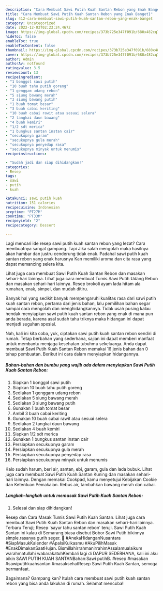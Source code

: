 ```yaml
---
description: "Cara Membuat Sawi Putih Kuah Santan Rebon yang Enak Banget}"
title: "Cara Membuat Sawi Putih Kuah Santan Rebon yang Enak Banget}"
slug: 412-cara-membuat-sawi-putih-kuah-santan-rebon-yang-enak-banget
category: Uncategorized
date: 2022-12-03T02:23:24.467Z
image: https://img-global.cpcdn.com/recipes/373b725e347f091b/680x482cq70/sawi-putih-kuah-santan-rebon-foto-resep-utama.jpg
hideToc: false
enableToc: true
enableTocContent: false
thumbnail: https://img-global.cpcdn.com/recipes/373b725e347f091b/680x482cq70/sawi-putih-kuah-santan-rebon-foto-resep-utama.jpg
cover: https://img-global.cpcdn.com/recipes/373b725e347f091b/680x482cq70/sawi-putih-kuah-santan-rebon-foto-resep-utama.jpg
author: Admin
authorAv: notfound
ratingvalue: 3.5
reviewcount: 13
recipeingredient:
- "1 bonggol sawi putih"
- "10 buah tahu putih goreng"
- "1 genggam udang rebon"
- "5 siung bawang merah"
- "3 siung bawang putih"
- "1 buah tomat besar"
- "3 buah cabai keriting"
- "10 buah cabai rawit atau sesuai selera"
- "2 tangkai daun bawang"
- "4 buah kemiri"
- "1/2 sdt merica"
- "1 bungkus santan instan cair"
- "secukupnya garam"
- "secukupnya gula merah"
- "secukupnya penyedap rasa"
- "secukupnya minyak untuk menumis"
recipeinstructions:

- "Sudah jadi dan siap dihidangkan!"
categories:
- Resep
tags:
- sawi
- putih
- kuah

katakunci: sawi putih kuah 
nutrition: 151 calories
recipecuisine: Indonesian
preptime: "PT27M"
cooktime: "PT33M"
recipeyield: "2"
recipecategory: Dessert

---
```



Lagi mencari ide resep sawi putih kuah santan rebon yang lezat? Cara membuatnya sangat gampang. Tapi Jika salah mengolah maka hasilnya akan hambar dan justru cenderung tidak enak. Padahal sawi putih kuah santan rebon yang enak harusnya Kan memiliki aroma dan cita rasa yang dapat memancing selera kita.


Lihat juga cara membuat Sawi Putih Kuah Santan Rebon dan masakan sehari-hari lainnya. Lihat juga cara membuat Tumis Sawi Putih Udang Rebon dan masakan sehari-hari lainnya. Resep brokoli ayam lada hitam ala rumahan, enak, simpel, dan mudah ditiru.

Banyak hal yang sedikit banyak mempengaruhi kualitas rasa dari sawi putih kuah santan rebon, pertama dari jenis bahan, lalu pemilihan bahan segar sampai cara mengolah dan menghidangkannya. Tidak usah pusing kalau hendak menyiapkan sawi putih kuah santan rebon yang enak di mana pun anda berada, karena asal sudah tahu triknya maka hidangan ini dapat menjadi suguhan spesial.


Nah, kali ini kita coba, yuk, ciptakan sawi putih kuah santan rebon sendiri di rumah. Tetap berbahan yang sederhana, sajian ini dapat memberi manfaat untuk membantu menjaga kesehatan tubuhmu sekeluarga. Anda dapat membuat Sawi Putih Kuah Santan Rebon memakai 16 jenis bahan dan 0 tahap pembuatan. Berikut ini cara dalam menyiapkan hidangannya.

<!--inarticleads1-->

##### Bahan-bahan dan bumbu yang wajib ada dalam menyiapkan Sawi Putih Kuah Santan Rebon:

1. Siapkan 1 bonggol sawi putih
1. Siapkan 10 buah tahu putih goreng
1. Sediakan 1 genggam udang rebon
1. Sediakan 5 siung bawang merah
1. Sediakan 3 siung bawang putih
1. Gunakan 1 buah tomat besar
1. Ambil 3 buah cabai keriting
1. Gunakan 10 buah cabai rawit atau sesuai selera
1. Sediakan 2 tangkai daun bawang
1. Sediakan 4 buah kemiri
1. Siapkan 1/2 sdt merica
1. Gunakan 1 bungkus santan instan cair
1. Persiapkan secukupnya garam
1. Persiapkan secukupnya gula merah
1. Persiapkan secukupnya penyedap rasa
1. Persiapkan secukupnya minyak untuk menumis


Kalo sudah harum, beri air, santan, ebi, garam, gula dan lada bubuk. Lihat juga cara membuat Sawi Putih Kuah Santan Kuning dan masakan sehari-hari lainnya. Dengan memakai Cookpad, kamu menyetujui Kebijakan Cookie dan Ketentuan Pemakaian. Rebus air, tambahkan bawang merah dan cabai. 

<!--inarticleads2-->

##### Langkah-langkah untuk memasak Sawi Putih Kuah Santan Rebon:


1. Selesai dan siap dihidangkan!

Resep dan Cara Masak Tumis Sawi Putih Kuah Santan. Lihat juga cara membuat Sawi Putih Kuah Santan Rebon dan masakan sehari-hari lainnya. Terbaru Teruji; Resep &#39;sayur tahu santan rebon&#39; teruji. Sawi Putih Kuah Santan ini kalau di Semarang biasa disebut Bobor Sawi Putih.bikinnya simple.rasanya gurih seger. 🍲 #AnekaHidanganNusantara #SiapMasukKalender #ApaIsiKulkasmu #AkuPilihMasak #EnakDimakanSaatHujan. BismillahirrahmanirrahimAssalamualaikum warahmatullahi wabarakatuhKembali lagi di DAPUR SEDERHANA, kali ini aku bikin SAWI PUTIH KUAH SANTANBahan:Sawi putihB. #resep #masakan #sawiputihkuahsantan #masaksehatResep Sawi Putih Kuah Santan, semoga bermanfaat. 

Bagaimana? Gampang kan? Itulah cara membuat sawi putih kuah santan rebon yang bisa anda lakukan di rumah. Selamat mencoba!
